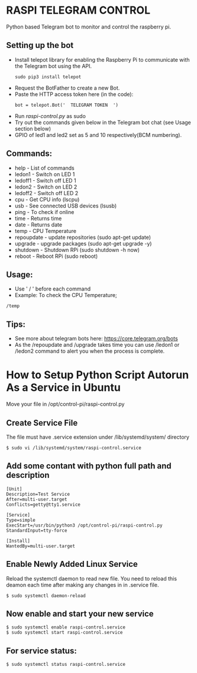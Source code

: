 # RASPI TELEGRAM CONTROL

Python based Telegram bot to monitor and control the raspberry pi.

## Setting up the bot
- Install telepot library for enabling the Raspberry Pi to communicate with the Telegram bot using the API.
  ```
  sudo pip3 install telepot
  ```
- Request the BotFather to create a new Bot.
- Paste the HTTP access token here (in the code):
  ```
  bot = telepot.Bot('  TELEGRAM TOKEN  ')
  ```
 - Run *raspi-control.py* as sudo 
 - Try out the commands given below in the Telegram bot chat (see Usage section below)
 - GPIO of led1 and led2 set as 5 and 10 respectively(BCM numbering).
## Commands:


- help - List of commands
- ledon1 - Switch on LED 1
- ledoff1 - Switch off LED 1
- ledon2 - Switch on LED 2
- ledoff2 - Switch off LED 2
- cpu - Get CPU info (lscpu)
- usb - See connected USB devices (lsusb)
- ping - To check if online
- time - Returns time
- date - Returns date
- temp - CPU Temperature
- repoupdate - update repositories (sudo apt-get update)
- upgrade - upgrade packages (sudo apt-get upgrade -y)
- shutdown - Shutdown RPi (sudo shutdown -h now)
- reboot - Reboot RPi (sudo reboot)

## Usage:
- Use ' / ' before each command
- Example: To check the CPU Temperature;
 ```
 /temp
 ```
## Tips:
- See more about telegram bots here: https://core.telegram.org/bots
- As the /repoupdate and /upgrade takes time you can use /ledon1 or /ledon2 command to alert you when the process is complete.




# How to Setup Python Script Autorun As a Service in Ubuntu 

Move your file in /opt/control-pi/raspi-control.py

## Create Service File
The file must have .service extension under /lib/systemd/system/ directory

```
$ sudo vi /lib/systemd/system/raspi-control.service
```
## Add some contant with python full path and description

```
[Unit]
Description=Test Service
After=multi-user.target
Conflicts=getty@tty1.service

[Service]
Type=simple
ExecStart=/usr/bin/python3 /opt/control-pi/raspi-control.py
StandardInput=tty-force

[Install]
WantedBy=multi-user.target
```

## Enable Newly Added Linux Service
Reload the systemctl daemon to read new file. You need to reload this deamon each time after making any changes in in .service file.

```
$ sudo systemctl daemon-reload
```

## Now enable and start your new service

```
$ sudo systemctl enable raspi-control.service
$ sudo systemctl start raspi-control.service
```

## For service status:

```
$ sudo systemctl status raspi-control.service
```